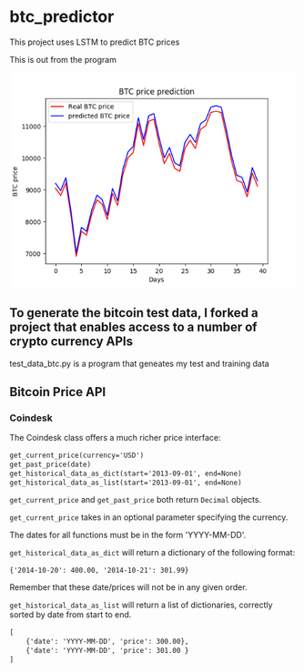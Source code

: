 # btc_predictor
This project uses LSTM to predict BTC prices

This is out from the program

![BTC Price prediction](btc_price_prediction.png?raw=true "BTC Price Prediction")


## To generate the bitcoin test data, I forked a project that enables access to a number of crypto currency APIs

test_data_btc.py is a program that geneates my test and training data

Bitcoin Price API
----------------------------------------------------------------------


### Coindesk

The Coindesk class offers a much richer price interface:

    get_current_price(currency='USD')
    get_past_price(date)
    get_historical_data_as_dict(start='2013-09-01', end=None)
    get_historical_data_as_list(start='2013-09-01', end=None)

`get_current_price` and `get_past_price` both return `Decimal` objects.

`get_current_price` takes in an optional parameter specifying the currency.

The dates for all functions must be in the form 'YYYY-MM-DD'.

`get_historical_data_as_dict` will return a dictionary of the following format:

    {'2014-10-20': 400.00, '2014-10-21': 301.99}

Remember that these date/prices will not be in any given order.

`get_historical_data_as_list` will return a list of dictionaries, correctly
sorted by date from start to end.

    [
        {'date': 'YYYY-MM-DD', 'price': 300.00},
        {'date': 'YYYY-MM-DD', 'price': 301.00 }
    ]

